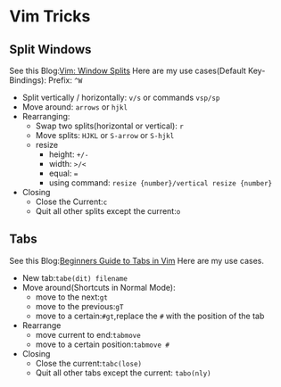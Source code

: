 # Vim Tricks
## Split Windows
See this Blog:[Vim: Window Splits](https://dev.to/mr_destructive/vim-window-splits-p3p)
Here are my use cases(Default Key-Bindings):
Prefix: `^W`
- Split vertically / horizontally: `v/s` or commands `vsp/sp`
- Move around: `arrows` or `hjkl`
- Rearranging:
  - Swap two splits(horizontal or vertical): `r`
  - Move splits: `HJKL` or `S-arrow` or `S-hjkl`
  - resize
    - height: `+/-`
    - width: `>/<`
    - equal: `=`
    - using command: `resize {number}/vertical resize {number}`
- Closing
  - Close the Current:`c`
  - Quit all other splits except the current:`o`

## Tabs
See this Blog:[Beginners Guide to Tabs in Vim](https://webdevetc.com/blog/tabs-in-vim/)
Here are my use cases.
- New tab:`tabe(dit) filename`
- Move around(Shortcuts in Normal Mode):
  - move to the next:`gt`
  - move to the previous:`gT`
  - move to a certain:`#gt`,replace the `#` with the position of the tab
- Rearrange
  - move current to end:`tabmove`
  - move to a certain position:`tabmove #`
- Closing
  - Close the current:`tabc(lose)`
  - Quit all other tabs except the current: `tabo(nly)`
